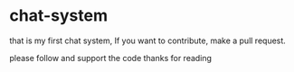 # chat-system
that is my first chat system,
If you want to contribute, make a pull request.

please follow and support the code 
thanks for reading
